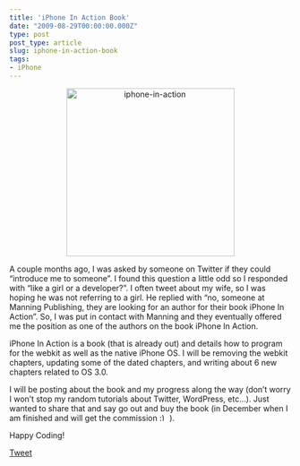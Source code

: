 ```yaml
---
title: 'iPhone In Action Book'
date: "2009-08-29T00:00:00.000Z"
type: post 
post_type: article
slug: iphone-in-action-book
tags: 
- iPhone
---
```

<p style="text-align: center;">
  <a href="http://brandontreb.com/wp-content/uploads/2009/08/iphone-in-action.jpg"><img class="size-thumbnail wp-image-456  aligncenter" title="iphone-in-action" src="http://brandontreb.com/wp-content/uploads/2009/08/iphone-in-action-300x300.jpg" alt="iphone-in-action" width="300" height="300" /></a>
</p>

<p style="text-align: left;">
  A couple months ago, I was asked by someone on Twitter if they could &#8220;introduce me to someone&#8221;. I found this question a little odd so I responded with &#8220;like a girl or a developer?&#8221;. I often tweet about my wife, so I was hoping he was not referring to a girl. He replied with &#8220;no, someone at Manning Publishing, they are looking for an author for their book iPhone In Action&#8221;. So, I was put in contact with Manning and they eventually offered me the position as one of the authors on the book iPhone In Action.
</p>

<p style="text-align: left;">
  iPhone In Action is a book (that is already out) and details how to program for the webkit as well as the native iPhone OS. I will be removing the webkit chapters, updating some of the dated chapters, and writing about 6 new chapters related to OS 3.0.
</p>

<p style="text-align: left;">
  I will be posting about the book and my progress along the way (don&#8217;t worry I won&#8217;t stop my random tutorials about Twitter, WordPress, etc&#8230;). Just wanted to share that and say go out and buy the book (in December when I am finished and will get the commission <img src="http://brandontreb.com/wp-includes/images/smilies/simple-smile.png" alt=":)" class="wp-smiley" style="height: 1em; max-height: 1em;" /> ).
</p>

<p style="text-align: left;">
  Happy Coding!
</p>

<div style="">
  <a href="http://twitter.com/share" class="twitter-share-button" data-count="horizontal" data-text="iPhone In Action Book" data-url="http://brandontreb.com/iphone-in-action-book"  data-via="brandontreb" data-related="brandontreb:">Tweet</a>
</div>
